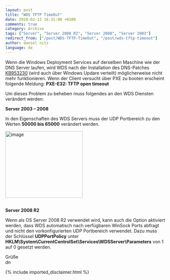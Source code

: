 ```yaml
---
layout: post
title: "WDS TFTP TimeOut"
date: 2010-02-12 16:31:00 +0100
comments: true
category: Archive
tags: ["Server", "Server 2008 R2", "Server 2008", "Server 2003"]
redirect_from: ["/post/WDS-TFTP-TimeOut", "/post/wds-tftp-timeout"]
author: daniel nitz
language: de
---
```

<!-- more -->
<p>Wenn die Windows Deployment Services auf derselben Maschine wie der DNS Server laufen, wird WDS nach der Installation des DNS-Patches <a href="http://support.microsoft.com/kb/953230" target="_blank">KB953230</a> (wird auch über Windows Updare verteilt) möglicherweise nicht mehr funktionieren. Wenn der Client versucht über PXE zu booten erscheint folgende Meldung: <strong>PXE-E32: TFTP open timeout</strong></p>  <p>Um dieses Problem zu beheben muss folgendes an den WDS Diensten verändert werden:</p>  <p><strong>Server 2003 – 2008</strong></p>  <p>In den Eigenschaften des WDS Servers muss der UDP Portbereich zu den Werten <strong>50000 bis 65000</strong> verändert werden.</p>  <p><a href="/assets/archive/image_98.png"><img style="border-bottom: 0px; border-left: 0px; display: inline; border-top: 0px; border-right: 0px" title="image" border="0" alt="image" src="/assets/archive/image_thumb_98.png" width="244" height="210" /></a> </p>  <p><strong>     <br />Server 2008 R2</strong></p>  <p>Wenn als OS Server 2008 R2 verwendet wird, kann auch die Option aktiviert werden, dass WDS automatisch nach verfügbaren WinSock Ports abfragt und nicht den vorkonfigurierten UDP Portbereich verwendet. Dazu muss der Schlüssel <strong>UDPPortPolicy</strong> unter <strong>HKLM\System\CurrentControlSet\Services\WDSServer\Parameters</strong> von 1 auf 0 gesetzt werden.</p>  <p>Grüße   <br />dn</p>
{% include imported_disclaimer.html %}
